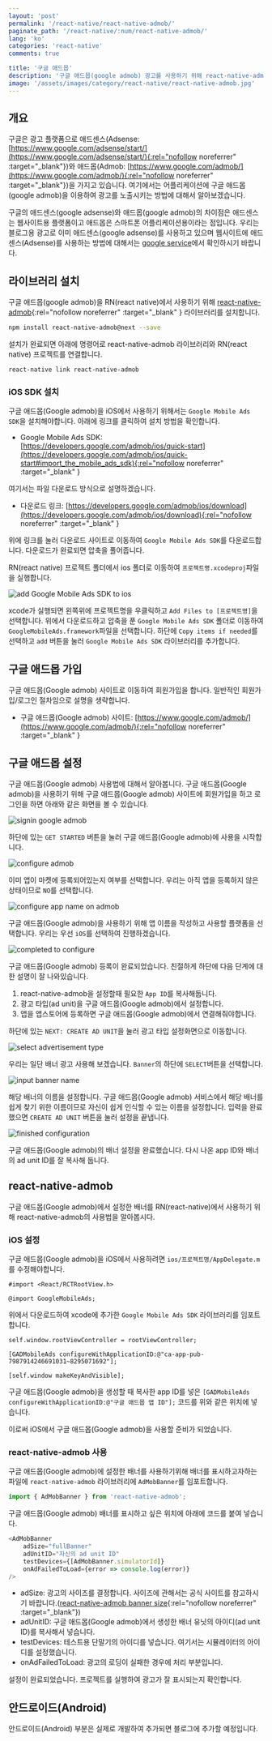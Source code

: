 ```yaml
---
layout: 'post'
permalink: '/react-native/react-native-admob/'
paginate_path: '/react-native/:num/react-native-admob/'
lang: 'ko'
categories: 'react-native'
comments: true

title: '구글 애드몹'
description: '구글 애드몹(google admob) 광고를 사용하기 위해 react-native-admob 라이브러리를 사용해 보자.'
image: '/assets/images/category/react-native/react-native-admob.jpg'
---
```



## 개요
구글은 광고 플랫폼으로 애드센스(Adsense: [https://www.google.com/adsense/start/](https://www.google.com/adsense/start/){:rel="nofollow noreferrer" :target="_blank"})와 애드몹(Admob: [https://www.google.com/admob/](https://www.google.com/admob/){:rel="nofollow noreferrer" :target="_blank"})을 가지고 있습니다. 여기에서는 어플리케이션에 구글 애드몹(google admob)을 이용하여 광고를 노출시키는 방법에 대해서 알아보겠습니다.

구글의 애드센스(google adsense)와 애드몹(google admob)의 차이점은 애드센스는 웹사이트용 플랫폼이고 애드몹은 스마트폰 어플리케이션용이라는 점입니다. 우리는 블로그용 광고로 이미 애드센스(google adsense)를 사용하고 있으며 웹사이트에 애드센스(Adsense)를 사용하는 방법에 대해서는 [google service]({{site.url}}/jekyll/google-service/)에서 확인하시기 바랍니다.

## 라이브러리 설치
구글 애드몹(google admob)을 RN(react native)에서 사용하기 위해 [react-native-admob](https://github.com/sbugert/react-native-admob){:rel="nofollow noreferrer" :target="_blank" } 라이브러리를 설치합니다.

```bash
npm install react-native-admob@next --save
```

설치가 완료되면 아래에 명령어로 react-native-admob 라이브러리와 RN(react native) 프로젝트를 연결합니다.

```bash
react-native link react-native-admob
```

### iOS SDK 설치
구글 애드몹(Google admob)을 iOS에서 사용하기 위해서는 ```Google Mobile Ads SDK```을 설치해야합니다. 아래에 링크를 클릭하여 설치 방법을 확인합니다.

- Google Mobile Ads SDK: [https://developers.google.com/admob/ios/quick-start](https://developers.google.com/admob/ios/quick-start#import_the_mobile_ads_sdk){:rel="nofollow noreferrer" :target="_blank" }

여기서는 파일 다운로드 방식으로 설명하겠습니다.

- 다운로드 링크: [https://developers.google.com/admob/ios/download](https://developers.google.com/admob/ios/download){:rel="nofollow noreferrer" :target="_blank" }

위에 링크를 눌러 다운로드 사이트로 이동하여 ```Google Mobile Ads SDK```를 다운로드합니다. 다운로드가 완료되면 압축을 풀어줍니다.

RN(react native) 프로젝트 폴더에서 ios 폴더로 이동하여 ```프로젝트명.xcodeproj```파일을 실행합니다.

![add Google Mobile Ads SDK to ios ](/assets/images/category/react-native/react-native-admob/add_sdk.png)

xcode가 실행되면 왼쪽위에 프로젝트명을 우클릭하고 ```Add Files to [프로젝트명]```을 선택합니다. 위에서 다운로드하고 압축을 푼 ```Google Mobile Ads SDK``` 폴더로 이동하여 ```GoogleMobileAds.framework```파일을 선택합니다. 하단에 ```Copy items if needed```를 선택하고 ```add``` 버튼을 눌러 ```Google Mobile Ads SDK``` 라이브러리를 추가합니다.

## 구글 애드몹 가입
구글 애드몹(Google admob) 사이트로 이동하여 회원가입을 합니다. 일반적인 회원가입/로그인 절차임으로 설명을 생략합니다.

- 구글 애드몹(Google admob) 사이트: [https://www.google.com/admob/](https://www.google.com/admob/){:rel="nofollow noreferrer" :target="_blank" }

## 구글 애드몹 설정
구글 애드몹(Google admob) 사용법에 대해서 알아봅니다. 구글 애드몹(Google admob)을 사용하기 위해 구글 애드몹(Google admob) 사이트에 회원가입을 하고 로그인을 하면 아래와 같은 화면을 볼 수 있습니다.

![signin google admob](/assets/images/category/react-native/react-native-admob/signin_google_admob.png)

하단에 있는 ```GET STARTED``` 버튼을 눌러 구글 애드몹(Google admob)에 사용을 시작합니다.

![configure admob](/assets/images/category/react-native/react-native-admob/configure_admob.png)

이미 앱이 마켓에 등록되어있는지 여부를 선택합니다. 우리는 아직 앱을 등록하지 않은 상태이므로 ```NO```를 선택합니다.

![configure app name on admob](/assets/images/category/react-native/react-native-admob/configure_app_name.png)

구글 애드몹(Google admob)을 사용하기 위해 앱 이름을 작성하고 사용할 플랫폼을 선택합니다. 우리는 우선 ```iOS```를 선택하여 진행하겠습니다.

![completed to configure](/assets/images/category/react-native/react-native-admob/completed_configure.png)

구글 애드몹(Google admob) 등록이 완료되었습니다. 친절하게 하단에 다음 단계에 대한 설명이 잘 나와있습니다.

1. react-native-admob을 설정할때 필요한 ```App ID```를 복사해둡니다.
1. 광고 타입(ad unit)을 구글 애드몹(Google admob)에서 설정합니다.
1. 앱을 앱스토어에 등록하면 구글 애드몹(Google admob)에서 연결해줘야합니다.

하단에 있는 ```NEXT: CREATE AD UNIT```을 눌러 광고 타입 설정화면으로 이동합니다.

![select advertisement type](/assets/images/category/react-native/react-native-admob/select_ad_uni.png)

우리는 일단 배너 광고 사용해 보겠습니다. ```Banner```의 하단에 ```SELECT```버튼을 선택합니다.

![input banner name](/assets/images/category/react-native/react-native-admob/set_banner_name.png)

해당 배너의 이름을 설정합니다. 구글 애드몹(Google admob) 서비스에서 해당 배너를 쉽게 찾기 위한 이름이므로 자신이 쉽게 인식할 수 있는 이름을 설정합니다. 입력을 완료했으면 ```CREATE AD UNIT``` 버튼을 눌러 설정을 끝냅니다.

![finished configuration](/assets/images/category/react-native/react-native-admob/finished_configuration.png)

구글 애드몹(Google admob)의 배너 설정을 완료했습니다. 다시 나온 app ID와 배너의 ad unit ID를 잘 복사해 둡니다.

## react-native-admob
구글 애드몹(Google admob)에서 설정한 배너를 RN(react-native)에서 사용하기 위해 react-native-admob의 사용법을 알아봅시다.

### iOS 설정
구글 애드몹(Google admob)을 iOS에서 사용하려면 ```ios/프로젝트명/AppDelegate.m```를 수정해야합니다.

```
#import <React/RCTRootView.h>

@import GoogleMobileAds;
```

위에서 다운로드하여 xcode에 추가한 ```Google Mobile Ads SDK``` 라이브러리를 임포트합니다.

```
self.window.rootViewController = rootViewController;

[GADMobileAds configureWithApplicationID:@"ca-app-pub-7987914246691031~8295071692"];

[self.window makeKeyAndVisible];
```

구글 애드몹(Google admob)을 생성할 때 복사한 app ID를 넣은 ```[GADMobileAds configureWithApplicationID:@"구글 애드몹 앱 ID"];``` 코드를 위와 같은 위치에 넣습니다.

이로써 iOS에서 구글 애드몹(Google admob)을 사용할 준비가 되었습니다.


### react-native-admob 사용
구글 애드몹(Google admob)에 설정한 배너를 사용하기위해 배너를 표시하고자하는 파일에 ```react-native-admob``` 라이브러리에 ```AdMobBanner```를 임포트합니다.

```js
import { AdMobBanner } from 'react-native-admob';
```

구글 애드몹(Google admob) 배너를 표시하고 싶은 위치에 아래에 코드를 붙여 넣습니다.

```js
<AdMobBanner
    adSize="fullBanner"
    adUnitID="자신의 ad unit ID"
    testDevices={[AdMobBanner.simulatorId]}
    onAdFailedToLoad={error => console.log(error)}
/>
```

- adSize: 광고의 사이즈를 결정합니다. 사이즈에 관해서는 공식 사이트를 참고하시기 바랍니다.([react-native-admob banner size](https://github.com/sbugert/react-native-admob#admobbanner){:rel="nofollow noreferrer" :target="_blank"})
- adUnitID: 구글 애드몹(Google admob)에서 생성한 배너 유닛의 아이디(ad unit ID)를 복사해서 넣습니다.
- testDevices: 테스트용 단말기의 아이디를 넣습니다. 여기서는 시뮬레이터의 아이디를 설정했습니다.
- onAdFailedToLoad: 광고의 로딩이 실패한 경우에 처리 부분입니다.

설정이 완료되었습니다. 프로젝트를 실행하여 광고가 잘 표시되는지 확인합니다.


## 안드로이드(Android)
안드로이드(Android) 부분은 실제로 개발하여 추가되면 블로그에 추가할 예정입니다.

